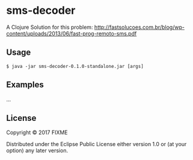 # sms-decoder

A Clojure Solution for this problem:
http://fastsolucoes.com.br/blog/wp-content/uploads/2013/06/fast-prog-remoto-sms.pdf



## Usage

    $ java -jar sms-decoder-0.1.0-standalone.jar [args]

## Examples

...

## License

Copyright © 2017 FIXME

Distributed under the Eclipse Public License either version 1.0 or (at
your option) any later version.
